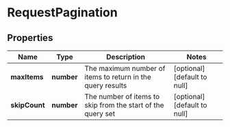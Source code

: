 # RequestPagination

## Properties
Name | Type | Description | Notes
------------ | ------------- | ------------- | -------------
**maxItems** | **number** | The maximum number of items to return in the query results | [optional] [default to null]
**skipCount** | **number** | The number of items to skip from the start of the query set | [optional] [default to null]


